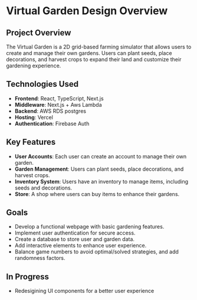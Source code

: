 # **Virtual Garden Design Overview**

## Project Overview

The Virtual Garden is a 2D grid-based farming simulator that allows users to create and manage their own gardens. Users can plant seeds, place decorations, and harvest crops to expand their land and customize their gardening experience.

## Technologies Used

- **Frontend**: React, TypeScript, Next.js
- **Middleware**: Next.js + Aws Lambda
- **Backend**: AWS RDS postgres
- **Hosting**: Vercel
- **Authentication**: Firebase Auth

## Key Features

- **User Accounts**: Each user can create an account to manage their own garden.
- **Garden Management**: Users can plant seeds, place decorations, and harvest crops.
- **Inventory System**: Users have an inventory to manage items, including seeds and decorations.
- **Store**: A shop where users can buy items to enhance their gardens.

## Goals

- Develop a functional webpage with basic gardening features.
- Implement user authentication for secure access.
- Create a database to store user and garden data.
- Add interactive elements to enhance user experience.
- Balance game numbers to avoid optimal/solved strategies, and add randomness factors.

## In Progress

- Redesigining UI components for a better user experience

